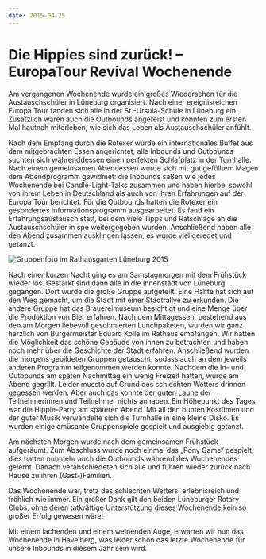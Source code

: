 ```yaml
---
date: 2015-04-25
---
```

# Die Hippies sind zurück! – EuropaTour Revival Wochenende

Am vergangenen Wochenende wurde ein großes Wiedersehen für die Austauschschüler
in Lüneburg organisiert. Nach einer ereignisreichen Europa Tour fanden sich alle
in der St.-Ursula-Schule in Lüneburg ein. Zusätzlich waren auch die Outbounds
angereist und konnten zum ersten Mal hautnah miterleben, wie sich das Leben als
Austauschschüler anfühlt.

Nach dem Empfang durch die Rotexer wurde ein internationales Buffet aus dem
mitgebrachten Essen angerichtet; alle Inbounds und Outbounds suchten sich
währenddessen einen perfekten Schlafplatz in der Turnhalle. Nach einem
gemeinsamen Abendessen wurde sich mit gut gefülltem Magen dem Abendprogramm
gewidmet: die Inbounds saßen wie jedes Wochenende bei Candle-Light-Talks
zusammen und haben hierbei sowohl von ihrem Leben in Deutschland als auch von
ihren Erfahrungen auf der Europa Tour berichtet. Für die Outbounds hatten die
Rotexer ein gesondertes Informationsprogramm ausgearbeitet. Es fand ein
Erfahrungsaustausch statt, bei dem viele Tipps und Ratschläge an die
Austauschschüler in spe weitergegeben wurden. Anschließend haben alle den Abend
zusammen ausklingen lassen, es wurde viel geredet und getanzt.

![Gruppenfoto im Rathausgarten Lüneburg 2015](/img/2015-lueneburg.jpg)

Nach einer kurzen Nacht ging es am Samstagmorgen mit dem Frühstück wieder los.
Gestärkt sind dann alle in die Innenstadt von Lüneburg gegangen. Dort wurde die
große Gruppe aufgeteilt. Eine Hälfte hat sich auf den Weg gemacht, um die Stadt
mit einer Stadtrallye zu erkunden. Die andere Gruppe hat das Brauereimuseum
besichtigt und eine Menge über die Produktion von Bier erfahren. Nach dem
Mittagessen, bestehend aus den am Morgen liebevoll geschmierten Lunchpaketen,
wurden wir ganz herzlich von Bürgermeister Eduard Kolle im Rathaus empfangen.
Wir hatten die Möglichkeit das schöne Gebäude von innen zu betrachten und haben
noch mehr über die Geschichte der Stadt erfahren. Anschließend wurden die
morgens gebildeten Gruppen getauscht, sodass auch an dem jeweils anderen
Programm teilgenommen werden konnte. Nachdem die In- und Outbounds am späten
Nachmittag ein wenig Freizeit hatten, wurde am Abend gegrillt. Leider musste auf
Grund des schlechten Wetters drinnen gegessen werden. Aber auch das konnte der
guten Laune der Teilnehmerinnen und Teilnehmer nichts anhaben. Ein Höhepunkt des
Tages war die Hippie-Party am späteren Abend. Mit all den bunten Kostümen und
der guter Musik verwandelte sich die Turnhalle in eine kleine Disko. Es wurden
einige amüsante Gruppenspiele gespielt und ausgiebig getanzt.

Am nächsten Morgen wurde nach dem gemeinsamen Frühstück aufgeräumt. Zum
Abschluss wurde noch einmal das „Pony Game“ gespielt, dies hatten nunmehr auch
die Outbounds während des Wochenendes gelernt. Danach verabschiedeten sich alle
und fuhren wieder zurück nach Hause zu ihren (Gast-)Familien.

Das Wochenende war, trotz des schlechten Wetters, erlebnisreich und fröhlich wie
immer. Ein großer Dank gilt den beiden Lüneburger Rotary Clubs, ohne deren
tatkräftige Unterstützung dieses Wochenende kein so großer Erfolg gewesen wäre! 

Mit einem lachenden und einem weinenden Auge, erwarten wir nun das Wochenende in
Havelberg, was leider schon das letzte Wochenende für unsere Inbounds in diesem
Jahr sein wird.